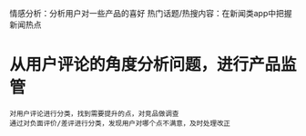 情感分析：分析用户对一些产品的喜好
热门话题/热搜内容：在新闻类app中把握新闻热点

# 从用户评论的角度分析问题，进行产品监管
    对用户评论进行分类，找到需要提升的点，对竞品做调查
    通过对负面评价/差评进行分类，发现用户对哪个点不满意，及时处理改正
